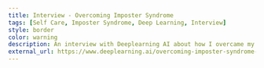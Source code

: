 ```yaml
---
title: Interview - Overcoming Imposter Syndrome
tags: [Self Care, Imposter Syndrome, Deep Learning, Interview]
style: border
color: warning 
description: An interview with Deeplearning AI about how I overcame my imposter syndrome within the AI community.
external_url: https://www.deeplearning.ai/overcoming-imposter-syndrome-how-matt-struble-stopped-feeling-like-an-ai-outsider/
---
```


